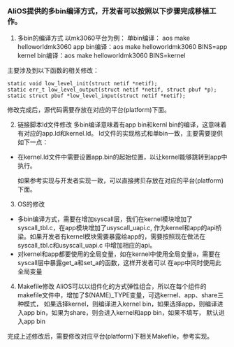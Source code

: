 ### AliOS提供的多bin编译方式，开发者可以按照以下步骤完成移植工作。

1. 多bin的编译方式
以mk3060平台为例：
单bin编译： aos make helloworldmk3060
app bin编译：aos make helloworldmk3060 BINS=app
kernel bin编译：aos make helloworldmk3060 BINS=kernel


主要涉及到以下函数的相关修改：

```
static void low_level_init(struct netif *netif);
static err_t low_level_output(struct netif *netif, struct pbuf *p);
static struct pbuf *low_level_input(struct netif *netif);
```

修改完成后，源代码需要存放在对应的平台(platform)下面。

2. 链接脚本ld文件修改
多bin编译意味着有app bin和kernl bin的编译，这意味着有对应的app.ld和kernel.ld。
ld文件的实现格式和单bin一致，主要需要提供如下一点：
* 在kernel.ld文件中需要设置app.bin的起始位置，以让kernel能够跳转到app中执行。

  如果参考实现与开发者实现一致，可以直接拷贝存放在对应的平台(platform)下面。

3. OS的修改
* 多bin编译方式，需要在增加syscall层，我们在kernel模块增加了syscall_tbl.c，在app模块增加了usyscall_uapi.c,
作为kernel和app的api桥梁。如果开发者有kernel模块需要暴露给app的，需要按照现在做法在syscall_tbl.c和usyscall_uapi.c
中增加相应的api。
* 对kernel和app都要使用的全局变量，如在kernel中使用全局变量a，需要在syscall层中暴露get_a和set_a的函数，这样开发者可以
在app中同时使用此全局变量

4. Makefile修改
AliOS可以以组件化的方式弹性组合，所以在每个组件的makefile文件中，增加了$(NAME)_TYPE变量，可选kernel、app、share三种模式，
如果选择kernel，则编译进入kernel bin，如果选择app，则编译进入app bin，如果为share，则会进入kernel和app bin，如果不填写，
默认进入app bin

完成上述修改后，需要修改对应平台(platform)下相关Makefile，参考实现。